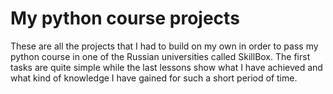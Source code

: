 # My python course projects
These are all the projects that I had to build on my own in order to pass my python course in one of the Russian universities called SkillBox. 
The first tasks are quite simple while the last lessons show what I have achieved and what kind of knowledge I have gained for such a short period of time. 
